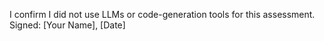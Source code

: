 I confirm I did not use LLMs or code-generation tools for this assessment.
Signed: [Your Name], [Date]
